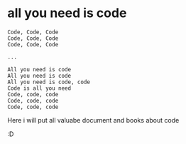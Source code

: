 # all you need is code

```
Code, Code, Code
Code, Code, Code
Code, Code, Code

...

All you need is code
All you need is code
All you need is code, code
Code is all you need
Code, code, code
Code, code, code
Code, code, code
```


Here i will put all valuabe document and books about code


:D
